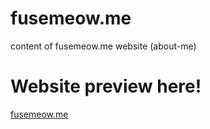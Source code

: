 # fusemeow.me
content of fusemeow.me website (about-me)
# Website preview here!
[fusemeow.me](https://fusemeow.me)
